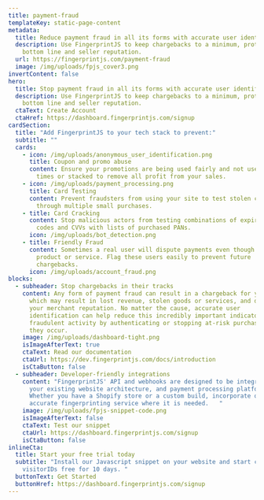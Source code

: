 ```yaml
---
title: payment-fraud
templateKey: static-page-content
metadata:
  title: Reduce payment fraud in all its forms with accurate user identification
  description: Use FingerprintJS to keep chargebacks to a minimum, protecting your
    bottom line and seller reputation.
  url: https://fingerprintjs.com/payment-fraud
  image: /img/uploads/fpjs_cover3.png
invertContent: false
hero:
  title: Stop payment fraud in all its forms with accurate user identification
  description: Use FingerprintJS to keep chargebacks to a minimum, protecting your
    bottom line and seller reputation.
  ctaText: Create Account
  ctaHref: https://dashboard.fingerprintjs.com/signup
cardSection:
  title: "Add FingerprintJS to your tech stack to prevent:"
  subtitle: ""
  cards:
    - icon: /img/uploads/anonymous_user_identification.png
      title: Coupon and promo abuse
      content: Ensure your promotions are being used fairly and not used multiple
        times or stacked to remove all profit from your sales.
    - icon: /img/uploads/payment_processing.png
      title: Card Testing
      content: Prevent fraudsters from using your site to test stolen credit cards
        through multiple small purchases.
    - title: Card Cracking
      content: Stop malicious actors from testing combinations of expiry dates, postal
        codes and CVVs with lists of purchased PANs.
      icon: /img/uploads/bot_detection.png
    - title: Friendly Fraud
      content: Sometimes a real user will dispute payments even though they received a
        product or service. Flag these users easily to prevent future
        chargebacks.
      icon: /img/uploads/account_fraud.png
blocks:
  - subheader: Stop chargebacks in their tracks
    content: Any form of payment fraud can result in a chargeback for your website,
      which may result in lost revenue, stolen goods or services, and damage to
      your merchant reputation. No matter the cause, accurate user
      identification can help reduce this incredibly important indicator of
      fraudulent activity by authenticating or stopping at-risk purchases before
      they occur.
    image: /img/uploads/dashboard-tight.png
    isImageAfterText: true
    ctaText: Read our documentation
    ctaUrl: https://dev.fingerprintjs.com/docs/introduction
    isCtaButton: false
  - subheader: Developer-friendly integrations
    content: "FingerprintJS' API and webhooks are designed to be integrated with
      your existing website architecture, and payment processing platform.
      Whether you have a Shopify store or a custom build, incorporate our highly
      accurate fingerprinting service where it is needed.   "
    image: /img/uploads/fpjs-snippet-code.png
    isImageAfterText: false
    ctaText: Test our snippet
    ctaUrl: https://dashboard.fingerprintjs.com/signup
    isCtaButton: false
inlineCta:
  title: Start your free trial today
  subtitle: "Install our Javascript snippet on your website and start collecting
    visitorIDs free for 10 days. "
  buttonText: Get Started
  buttonHref: https://dashboard.fingerprintjs.com/signup
---
```

